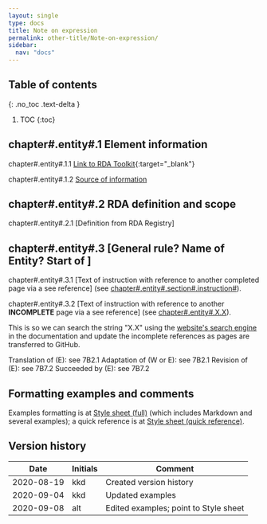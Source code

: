 ```yaml
---
layout: single
type: docs
title: Note on expression
permalink: other-title/Note-on-expression/
sidebar:
  nav: "docs"
---
```


## Table of contents
{: .no_toc .text-delta }

1. TOC
{:toc}

## chapter#.entity#.1 Element information

<a name="chapter#.entity#.1.1">chapter#.entity#.1.1</a> [Link to RDA Toolkit](https://linktotoolkit){:target="_blank"}

<a name="chapter#.entity#.1.2">chapter#.entity#.1.2</a> [Source of information](/DCRMR/chaptername/)

## chapter#.entity#.2 RDA definition and scope

<a name="chapter#.entity#.2.1">chapter#.entity#.2.1</a> [Definition from RDA Registry]

## chapter#.entity#.3 [General rule?  Name of Entity?  Start of ]

<a name="chapter#.entity#.3.1">chapter#.entity#.3.1</a> [Text of instruction with reference to another completed page via a see reference]  (see [chapter#.entity#.section#.instruction#](/DCRMR/chapter-name/Name-of-entity-featured-on-the-page/#chapter#.entity#.section#.instruction#)).

<a name="chapter#.entity#.3.2">chapter#.entity#.3.2</a> [Text of instruction with reference to another **INCOMPLETE** page via a see reference]  (see [chapter#.entity#.X.X](/DCRMR/chapter-name/Name-of-entity-featured-on-the-page/#chapter#.entity#.X.X)).  

This is so we can search the string "X.X" using the [website's search engine](https://rbms-bsc.github.io/DCRMR/Search/) in the documentation and update the incomplete references as pages are transferred to GitHub.

Translation of (E): see 7B2.1
Adaptation of (W or E): see 7B2.1
Revision of (E): see 7B7.2
Succeeded by (E): see 7B7.2

## Formatting examples and comments

Examples formatting is at [Style sheet (full)](https://github.com/rbms-bsc/DCRMR/wiki/Style-sheet-(full)) (which includes Markdown and several examples); a quick reference is at [Style sheet (quick reference)](https://github.com/rbms-bsc/DCRMR/wiki/Style-sheet-(quick-reference)).

## Version history
| Date | Initials | Comment |
| ---| ---| ---|
| 2020-08-19 |kkd | Created version history |
| 2020-09-04| kkd | Updated examples |
|2020-09-08|alt|Edited examples; point to Style sheet|